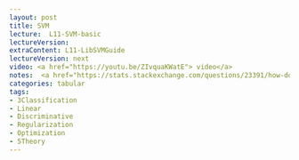 ```yaml
---
layout: post
title: SVM
lecture:  L11-SVM-basic
lectureVersion: 
extraContent: L11-LibSVMGuide 
lectureVersion: next
video: <a href="https://youtu.be/ZIvquaKWatE"> video</a> 
notes:  <a href="https://stats.stackexchange.com/questions/23391/how-does-a-support-vector-machine-svm-work"> More SVM </a> 
categories: tabular
tags:
- 3Classification
- Linear
- Discriminative
- Regularization
- Optimization
- 5Theory
---
```


